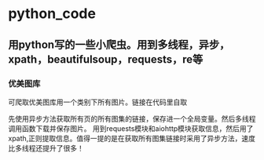# python_code
## 用python写的一些小爬虫。用到多线程，异步，xpath，beautifulsoup，requests，re等
### 优美图库
可爬取优美图库用一个类别下所有图片。链接在代码里自取

先使用异步方法获取所有页的所有图集的链接，保存进一个全局变量。然后多线程调用函数下载并保存图片。
用到requests模块和aiohttp模块获取信息，然后用了xpath,正则提取信息。值得一提的是在获取所有图集链接时采用了异步方法，速度比多线程还提升了很多！
